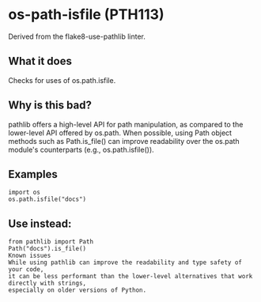 # os-path-isfile (PTH113)
Derived from the flake8-use-pathlib linter.
## What it does
Checks for uses of os.path.isfile.
## Why is this bad?
pathlib offers a high-level API for path manipulation, as compared to
the lower-level API offered by os.path. When possible, using Path object
methods such as Path.is_file() can improve readability over the os.path
module's counterparts (e.g., os.path.isfile()).
## Examples
```
import os
os.path.isfile("docs")
```
## Use instead:
```
from pathlib import Path
Path("docs").is_file()
Known issues
While using pathlib can improve the readability and type safety of your code,
it can be less performant than the lower-level alternatives that work directly with strings,
especially on older versions of Python.
```